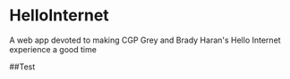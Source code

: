 # HelloInternet
A web app devoted to making CGP Grey and Brady Haran's Hello Internet experience a good time

##Test
